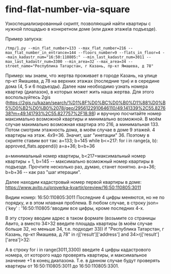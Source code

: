 # find-flat-number-via-square
Узкоспециализированный скрипт, позволяющий найти квартиры с нужной площадью в конкретном доме (или даже этаже\в подъезде).

Пример запуска:

`/tmp/1.py --min_flat_number=133 --max_flat_number=216 --max_flat_number_in_entrance=144 --floors_number=9 --flats_in_floor=4 --main_kadastr_num="16:50:110805:" --min_last_kadastr_num=3011 --max_last_kadastr_num=3300 --min_area=32 --max_area=34 --street_name="Республика Татарстан, г Казань, пр-кт Ямашева, д 78"`

Пример: мы знаем, что жертва проживает в городе Казань, на улице пр-кт Ямашева, д 78 на верхних этажах (последние три) и в середине дома (4, 5 и 6 подъезды). Далее нам необходимо узнать номера квартир (диапазон), в которых может жить наша жертва. Для этого воспользуйтесь 2gis (https://2gis.ru/kazan/search/%D1%8F%D0%BC%D0%B0%D1%88%D0%B5%D0%B2%D0%B0%2078/geo/2956122910646110/49.141339%2C55.827638?m=49.141793%2C55.827757%2F18.98) и вручную посчитайте номер максимально возможной квартиры и минимально возможной. В моём случае макимально возможная квартира это 216, а минимальная 133. Потом смотрим этажность дома, в моём случае в доме 9 этажей. 4 квартиры на этаж. 4x9=36. Значит, шаг "инетации" 36. Поэтому в скрипте ставим вот так:
a=133; b=145
while b<=217:
    for i in range(a, b):
        approved_flats.append(i)
    a=a+36; b=b+36
    
a=минимальный номер квартиры, b<217=максимальный номер квартиры + 1, b=145 -- максимально возможный номер квартиры в подъезде. Прочтите несколько раз, думаю, станет понятно. a=a+36; b=b+36 -- как раз "шаг итерации".

Далее находим кадастровый номер первой квартиры в доме:
https://www.avito.ru/proverka-kvartir/preview/16:50:110805:3011

Видим номер: 16:50:110805:3011
Последние 4 цифры меняются, но не по порядку, и в этом нлавная проблема. В любом случае, в строку json={'key' : '16:50:110805:'вводим все цифры, кроме последних 4-х.

В эту строку вводим адрес в таком формате (возьмите со страницы Авито, а вместо 34>32 введите площадь квартиры (в моём случае больше 32, но меньше 34, т.е. подходит 33))
if "Республика Татарстан, г Казань, пр-кт Ямашева, д 78" in rj['result']['address'] and 34>rj['result']['area']>32:

А в строку for i in range(3011,3300) введите 4 цифры кадастрового номера, от которого надо проверять квартиры, и максимальное значение +1 в конец диапазона. Т.е. в данном случае будут проверять квартиры от 16:50:110805:3011 до 16:50:110805:3301.
